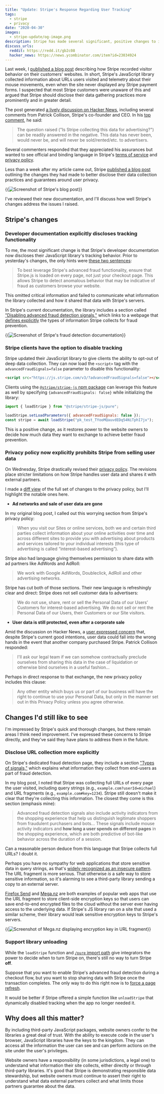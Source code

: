 ```yaml
---
title: "Update: Stripe's Response Regarding User Tracking"
tags:
  - stripe
  - privacy
date: "2020-04-30"
images:
  - stripe-update/og-image.png
description: Stripe has made several significant, positive changes to its user tracking and privacy policies in the last week.
discuss_urls:
  reddit: https://redd.it/gb2c08
  hacker_news: https://news.ycombinator.com/item?id=23034924
---
```


Last week, I [published a blog post](/stripe-recording-its-customers/) describing how Stripe recorded visitor behavior on their customers' websites. In short, Stripe's JavaScript library collected information about URLs users visited and telemetry about their mouse movements, even when the site never displayed any Stripe payment forms. I suspected that most Stripe customers were unaware of this and argued that Stripe should disclose their data gathering practices more prominently and in greater detail.

The post generated [a lively discussion on Hacker News](https://news.ycombinator.com/item?id=22936818), including several comments from Patrick Collison, Stripe's co-founder and CEO. In his [top comment](https://news.ycombinator.com/item?id=22937303), he said:

> The question raised ("Is Stripe collecting this data for advertising?") can be readily answered in the negative. This data has never been, would never be, and will never be sold/rented/etc. to advertisers.

Several commenters responded that they appreciated his assurances but wanted to see official and binding language in Stripe's [terms of service](https://stripe.com/legal) and [privacy policy](https://stripe.com/privacy).

Less than a week after my article came out, Stripe [published a blog post](https://stripe.com/blog/advanced-fraud-detection-updates) outlining the changes they had made to better disclose their data collection practices and guarantees around user privacy.

{{<img src="stripe-blog.png" alt="Screenshot of Stripe's blog post" max-width="729px" hasBorder="true" href="https://stripe.com/blog/advanced-fraud-detection-updates">}}

I've reviewed their new documentation, and I'll discuss how well Stripe's changes address the issues I raised.

## Stripe's changes

### Developer documentation explicitly discloses tracking functionality

To me, the most significant change is that Stripe's developer documentation now discloses their JavaScript library's tracking behavior. Prior to yesterday's changes, the only hints were [these two sentences](https://github.com/stripe/stripe-js/blob/d401405a0106f5a28e45cbad9f5c674697c1117a/README.md#ensuring-stripejs-is-available-everywhere):

> To best leverage Stripe's advanced fraud functionality, ensure that Stripe.js is loaded on every page, not just your checkout page. This allows Stripe to detect anomalous behavior that may be indicative of fraud as customers browse your website.

This omitted critical information and failed to communicate what information the library collected and how it shared that data with Stripe's servers.

In Stripe's current documentation, the library includes a section called ["Disabling advanced fraud detection signals,"](https://github.com/stripe/stripe-js#disabling-advanced-fraud-detection-signals) which links to a webpage that [defines explicitly](https://stripe.com/docs/disputes/prevention/advanced-fraud-detection) the types of information Stripe collects for fraud prevention.

{{<img src="stripe-signals-docs.png" alt="Screenshot of Stripe's fraud detection documentation" max-width="650px" hasBorder="true" caption="Stripe's new [fraud detection documentation](https://stripe.com/docs/disputes/prevention/advanced-fraud-detection) is more explicit about how Stripe collects user data.">}}

### Stripe clients have the option to disable tracking

Stripe updated their JavaScript library to give clients the ability to opt-out of deep data collection. They can now load the `<script>` tag with the `advancedFraudSignals=false` parameter to disable this functionality:

```html
<script src="https://js.stripe.com/v3/?advancedFraudSignals=false"></script>
```

Clients using the [`@stripe/stripe-js` npm package](https://www.npmjs.com/package/@stripe/stripe-js) can leverage this feature as well by specifying `{advancedFraudSignals: false}` while initializing the library:

```javascript
import { loadStripe } from "@stripe/stripe-js/pure";

loadStripe.setLoadParameters({ advancedFraudSignals: false });
const stripe = await loadStripe("pk_test_TYooMQauvdEDq54NiTphI7jx");
```

This is a positive change, as it restores power to the website owners to decide how much data they want to exchange to achieve better fraud prevention.

### Privacy policy now explicitly prohibits Stripe from selling user data

On Wednesday, Stripe drastically revised their [privacy policy](https://stripe.com/privacy). The revisions place stricter limitations on how Stripe handles user data and shares it with external partners.

I made a [diff view](https://gist.github.com/mtlynch/3d1cbeb0666d57a48e151cb6998a1870) of the full set of changes to the privacy policy, but I'll highlight the notable ones here.

- **Ad networks and sale of user data are gone**

In my original blog post, I called out this worrying section from Stripe's privacy policy:

<font color="red">

> When you visit our Sites or online services, both we and certain third parties collect information about your online activities over time and across different sites to provide you with advertising about products and services tailored to your individual interests (this type of advertising is called “interest-based advertising”).

</font>

Stripe also had language giving themselves permission to share data with ad partners like AdWords and AdRoll:

<font color="red">

> We work with Google AdWords, Doubleclick, AdRoll and other advertising networks.

</font>

Stripe has cut both of those sections. Their new language is refreshingly clear and direct: Stripe does not sell customer data to advertisers:

<font color="green">

> We do not use, share, rent or sell the Personal Data of our Users’ Customers for interest-based advertising. We do not sell or rent the Personal Data of our Users, their Customers or our Site visitors.

</font>

- **User data is still protected, even after a corporate sale**

Amid the discussion on Hacker News, a [user expressed concern](https://news.ycombinator.com/item?id=22937775) that, despite Stripe's current good intentions, user data could fall into the wrong hands in the event that another company purchased Stripe. Patrick Collison responded:

> I'll ask our legal team if we can somehow contractually preclude ourselves from sharing this data in the case of liquidation or otherwise bind ourselves in a useful fashion...

Perhaps in direct response to that exchange, the new privacy policy includes this clause:

<font color="green">

> Any other entity which buys us or part of our business will have the right to continue to use your Personal Data, but only in the manner set out in this Privacy Policy unless you agree otherwise.

</font>

## Changes I'd still like to see

I'm impressed by Stripe's quick and thorough changes, but there remain areas I think need improvement. I've expressed these concerns to Stripe directly, and they've said they have plans to address them in the future.

### Disclose URL collection more explicitly

On Stripe's dedicated fraud detection page, they include a section ["Types of signals,"](https://stripe.com/docs/disputes/prevention/advanced-fraud-detection#types-of-signals) which explains what information they collect from end-users as part of fraud detection.

In my blog post, I noted that Stripe was collecting full URLs of every page the user visited, including query strings (e.g., `example.com?userId=michael`) and URL fragments (e.g., `example.com#key=1234`). Stripe still doesn't make it clear that they're collecting this information. The closest they come is this section (emphasis mine):

> Advanced fraud detection signals also include activity indicators from the shopping experience that help us distinguish legitimate shoppers from fraudulent purchasers and bots... These signals include mouse activity indicators and **how long a user spends on different pages** in the shopping experience, which are both predictive of bot-like behavior across the duration of a session.

Can a reasonable person deduce from this language that Stripe collects full URLs? I doubt it.

Perhaps you have no sympathy for web applications that store sensitive data in query strings, as that's [widely recognized as an insecure pattern](https://owasp.org/www-community/vulnerabilities/Information_exposure_through_query_strings_in_url). The URL fragment is more serious. That otherwise _is_ a safe way to store sensitive information, so it's alarming to see a third-party library sending a copy to an external server.

[Firefox Send](https://github.com/mozilla/send/blob/7a9a75794e7aa7048dcef6a161ef11fa19cfe906/docs/encryption.md) and [Mega.nz](https://mega.nz/help/s/57672896886688a70c8b45ad) are both examples of popular web apps that use the URL fragment to store client-side encryption keys so that users can save end-to-end encrypted files to the cloud without the server ever having access to the underlying data. If Stripe's JS library ran on a site that used a similar scheme, their library would leak sensitive encryption keys to Stripe's servers.

{{<img src="mega-encryption-key.png" alt="Screenshot of Mega.nz displaying encryption key in URL fragment" max-width="600px" hasBorder="true" caption="Popular file-sharing application Mega.nz stores sensitive encryption keys in the URL fragment field">}}

### Support library unloading

While the `loadStripe` function and [`/pure` import path](/stripe-recording-its-customers/#solving-problem-one-defer-stripes-script-loading) give integrators the power to decide when to turn Stripe on, there's still no way to turn Stripe **off**.

Suppose that you want to enable Stripe's advanced fraud detection during a checkout flow, but you want to stop sharing data with Stripe once the transaction completes. The only way to do this right now is to [force a page refresh](/stripe-recording-its-customers/#solving-problem-two-unloading-stripe-after-payment).

It would be better if Stripe offered a simple function like `unloadStripe` that dynamically disabled tracking when the app no longer needed it.

## Why does all this matter?

By including third-party JavaScript packages, website owners confer to the libraries a great deal of trust. With the ability to execute code in the user's browser, JavaScript libraries have the keys to the kingdom. They can access all the information the user can see and can perform actions on the site under the user's privileges.

Website owners have a responsibility (in some jurisdictions, a legal one) to understand what information their site collects, either directly or through third-party libraries. It's good that Stripe is demonstrating responsible data stewardship, but website owners must continue to assert their right to understand what data external partners collect and what limits those partners guarantee about the data.

